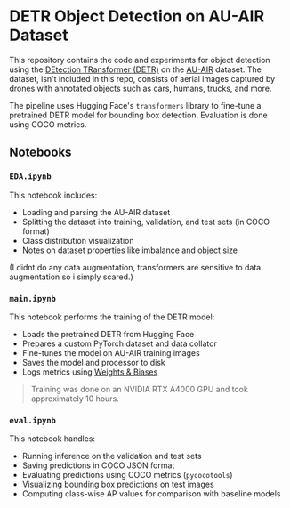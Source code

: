 # DETR Object Detection on AU-AIR Dataset

This repository contains the code and experiments for object detection using the [DEtection TRansformer (DETR)](https://github.com/facebookresearch/detectron2) on the [AU-AIR](https://github.com/irfanBozcan/AU-AIR) dataset. The dataset, isn't included in this repo, consists of aerial images captured by drones with annotated objects such as cars, humans, trucks, and more.

The pipeline uses Hugging Face's `transformers` library to fine-tune a pretrained DETR model for bounding box detection. Evaluation is done using COCO metrics.

## Notebooks

###  `EDA.ipynb`
This notebook includes:
- Loading and parsing the AU-AIR dataset
- Splitting the dataset into training, validation, and test sets (in COCO format)
- Class distribution visualization
- Notes on dataset properties like imbalance and object size

(I didnt do any data augmentation, transformers are sensitive to data augmentation so i simply scared.)

###  `main.ipynb`
This notebook performs the training of the DETR model:
- Loads the pretrained DETR from Hugging Face
- Prepares a custom PyTorch dataset and data collator
- Fine-tunes the model on AU-AIR training images
- Saves the model and processor to disk
- Logs metrics using [Weights & Biases](https://wandb.ai)

> Training was done on an NVIDIA RTX A4000 GPU and took approximately 10 hours.

###  `eval.ipynb`
This notebook handles:
- Running inference on the validation and test sets
- Saving predictions in COCO JSON format
- Evaluating predictions using COCO metrics (`pycocotools`)
- Visualizing bounding box predictions on test images
- Computing class-wise AP values for comparison with baseline models



